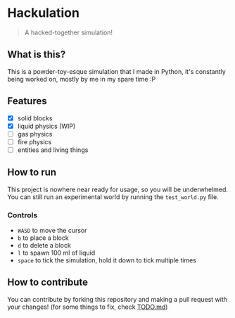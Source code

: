 # Hackulation
> A hacked-together simulation!

## What is this?
 This is a powder-toy-esque simulation that I made in Python, it's constantly being worked on, mostly by me in my spare time :P
 
## Features
- [x] solid blocks
- [x] liquid physics (WIP)
- [ ] gas physics
- [ ] fire physics
- [ ] entities and living things

## How to run
This project is nowhere near ready for usage, so you will be underwhelmed.
You can still run an experimental world by running the `test_world.py` file.

### Controls
- `WASD` to move the cursor
- `b` to place a block
- `d` to delete a block
- `l` to spawn 100 ml of liquid
- `space` to tick the simulation, hold it down to tick multiple times

## How to contribute
You can contribute by forking this repository and making a pull request with your changes!
(for some things to fix, check [TODO.md](TODO.md))